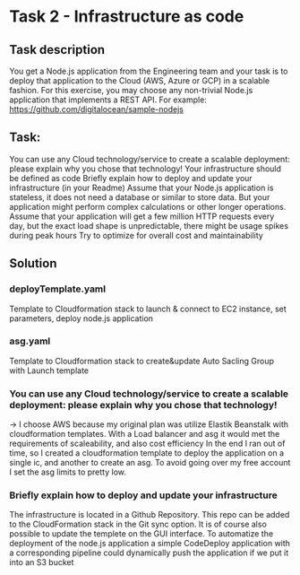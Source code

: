 # Task 2 - Infrastructure as code 

## Task description

You get a Node.js application from the Engineering team and your task is to deploy that application to the Cloud (AWS, Azure or GCP) in a
scalable fashion.
For this exercise, you may choose any non-trivial Node.js application that implements a REST API.
For example: https://github.com/digitalocean/sample-nodejs

## Task:
You can use any Cloud technology/service to create a scalable deployment: please explain why you chose that technology!
Your infrastructure should be defined as code
Briefly explain how to deploy and update your infrastructure (in your Readme)
Assume that your Node.js application is stateless, it does not need a database or similar to store data. But your application might
perform complex calculations or other longer operations.
Assume that your application will get a few million HTTP requests every day, but the exact load shape is unpredictable, there might be
usage spikes during peak hours
Try to optimize for overall cost and maintainability


## Solution

### deployTemplate.yaml 
Template to Cloudformation stack to launch & connect to EC2 instance, set parameters, deploy node.js application 

### asg.yaml
Template to Cloudformation stack to create&update Auto Sacling Group with Launch template 

### You can use any Cloud technology/service to create a scalable deployment: please explain why you chose that technology!
  -> I choose AWS because my original plan was utilize Elastik Beanstalk with cloudformation templates. With a Load balancer and asg it would met the requirements of scaleability, and also cost efficiency 
  In the end I ran out of time, so I created a cloudformation template to deploy the application on a single ic, and another to create an asg. 
  To avoid going over my free account I set the asg limits to pretty low. 

### Briefly explain how to deploy and update your infrastructure
  The infrastructure is located in a Github Repository. This repo can be added to the CloudFormation stack in the Git sync option. It is of course also possible to update the templete on the GUI interface. 
  To automatize the deployment of the node.js application a simple CodeDeploy application with a corresponding pipeline could dynamically push the application if we put it into an S3 bucket 
